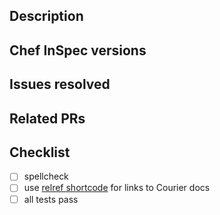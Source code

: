 
## Description

<!-- Describe what this change achieves -->

## Chef InSpec versions

<!-- The InSpec versions that this updates. -->

## Issues resolved

<!-- List any existing issues this PR resolves, or any Discourse or
StackOverflow discussion that's relevant -->

## Related PRs

## Checklist

- [ ] spellcheck
- [ ] use [relref shortcode](https://gohugo.io/content-management/cross-references/#use-of-ref-and-relref) for links to Courier docs
- [ ] all tests pass
